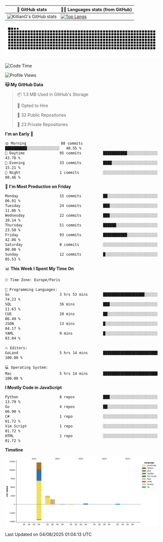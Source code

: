 | 🌚 GitHub stats | 👨‍💻 Languages stats (from GitHub) |
|-----------------|--------------------|
| ![KillianG's GitHub stats](https://github-readme-stats.vercel.app/api?username=KillianG&count_private=true&show_icons=true&theme=dark) | [![Top Langs](https://github-readme-stats.vercel.app/api/top-langs/?username=KillianG&layout=compact&theme=dark&hide=HTML)](https://github.com/anuraghazra/github-readme-stats) |

![github-contributions-snake](https://raw.githubusercontent.com/KillianG/KillianG/refs/heads/output/github-contribution-grid-snake-dark.svg)

<!--START_SECTION:waka-->
![Code Time](http://img.shields.io/badge/Code%20Time-9%20hrs%2048%20mins-blue)

![Profile Views](http://img.shields.io/badge/Profile%20Views-1-blue)

**🐱 My GitHub Data** 

> 📦 1.3 MB Used in GitHub's Storage 
 > 
> 💼 Opted to Hire
 > 
> 📜 32 Public Repositories 
 > 
> 🔑 23 Private Repositories 
 > 
**I'm an Early 🐤** 

```text
🌞 Morning                88 commits          ██████████░░░░░░░░░░░░░░░   40.55 % 
🌆 Daytime                95 commits          ███████████░░░░░░░░░░░░░░   43.78 % 
🌃 Evening                33 commits          ████░░░░░░░░░░░░░░░░░░░░░   15.21 % 
🌙 Night                  1 commits           ░░░░░░░░░░░░░░░░░░░░░░░░░   00.46 % 
```
📅 **I'm Most Productive on Friday** 

```text
Monday                   15 commits          ██░░░░░░░░░░░░░░░░░░░░░░░   06.91 % 
Tuesday                  24 commits          ███░░░░░░░░░░░░░░░░░░░░░░   11.06 % 
Wednesday                22 commits          ███░░░░░░░░░░░░░░░░░░░░░░   10.14 % 
Thursday                 51 commits          ██████░░░░░░░░░░░░░░░░░░░   23.50 % 
Friday                   93 commits          ███████████░░░░░░░░░░░░░░   42.86 % 
Saturday                 0 commits           ░░░░░░░░░░░░░░░░░░░░░░░░░   00.00 % 
Sunday                   12 commits          █░░░░░░░░░░░░░░░░░░░░░░░░   05.53 % 
```


📊 **This Week I Spent My Time On** 

```text
🕑︎ Time Zone: Europe/Paris

💬 Programming Languages: 
Go                       3 hrs 53 mins       ███████████████████░░░░░░   74.23 % 
SQL                      36 mins             ███░░░░░░░░░░░░░░░░░░░░░░   11.63 % 
CUE                      20 mins             ██░░░░░░░░░░░░░░░░░░░░░░░   06.49 % 
JSON                     13 mins             █░░░░░░░░░░░░░░░░░░░░░░░░   04.17 % 
YAML                     9 mins              █░░░░░░░░░░░░░░░░░░░░░░░░   03.04 % 

🔥 Editors: 
GoLand                   5 hrs 14 mins       █████████████████████████   100.00 % 

💻 Operating System: 
Mac                      5 hrs 14 mins       █████████████████████████   100.00 % 
```

**I Mostly Code in JavaScript** 

```text
Python                   8 repos             ███░░░░░░░░░░░░░░░░░░░░░░   13.79 % 
Go                       4 repos             ██░░░░░░░░░░░░░░░░░░░░░░░   06.90 % 
C#                       1 repo              ░░░░░░░░░░░░░░░░░░░░░░░░░   01.72 % 
Vim Script               1 repo              ░░░░░░░░░░░░░░░░░░░░░░░░░   01.72 % 
HTML                     1 repo              ░░░░░░░░░░░░░░░░░░░░░░░░░   01.72 % 
```



**Timeline**

![Lines of Code chart](https://raw.githubusercontent.com/KillianG/KillianG/master/assets/bar_graph.png)


 Last Updated on 04/08/2025 01:04:13 UTC
<!--END_SECTION:waka-->
